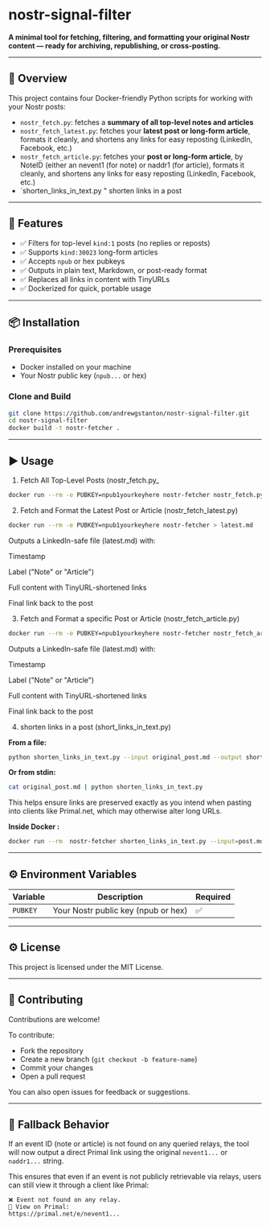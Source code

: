 # nostr-signal-filter

**A minimal tool for fetching, filtering, and formatting your original Nostr content — ready for archiving, republishing, or cross-posting.**

---

## 🚀 Overview

This project contains four Docker-friendly Python scripts for working with your Nostr posts:

- `nostr_fetch.py`: fetches a **summary of all top-level notes and articles**
- `nostr_fetch_latest.py`: fetches your **latest post or long-form article**, formats it cleanly, and shortens any links for easy reposting (LinkedIn, Facebook, etc.)
- `nostr_fetch_article.py`: fetches your **post or long-form article**, by NoteID (either an nevent1 (for note) or naddr1 (for article), formats it cleanly, and shortens any links for easy reposting (LinkedIn, Facebook, etc.)
- `shorten_links_in_text.py " shorten links in a post

---

## 🧰 Features

- ✅ Filters for top-level `kind:1` posts (no replies or reposts)
- ✅ Supports `kind:30023` long-form articles
- ✅ Accepts `npub` or hex pubkeys
- ✅ Outputs in plain text, Markdown, or post-ready format
- ✅ Replaces all links in content with TinyURLs
- ✅ Dockerized for quick, portable usage

---

## 📦 Installation

### Prerequisites

- Docker installed on your machine
- Your Nostr public key (`npub...` or hex)

### Clone and Build

```bash
git clone https://github.com/andrewgstanton/nostr-signal-filter.git
cd nostr-signal-filter
docker build -t nostr-fetcher .
```
---

## ▶️ Usage

1. Fetch All Top-Level Posts (nostr_fetch.py_

```bash
docker run --rm -e PUBKEY=npub1yourkeyhere nostr-fetcher nostr_fetch.py
```

2. Fetch and Format the Latest Post or Article (nostr_fetch_latest.py)

```bash
docker run --rm -e PUBKEY=npub1yourkeyhere nostr-fetcher > latest.md
```
Outputs a LinkedIn-safe file (latest.md) with:

Timestamp

Label ("Note" or "Article")

Full content with TinyURL-shortened links

Final link back to the post

3. Fetch and Format a specific Post or Article (nostr_fetch_article.py)

```bash
docker run --rm -e PUBKEY=npub1yourkeyhere nostr-fetcher nostr_fetch_article.py --id EVENTIDorADDRESSID > latest.md
```
Outputs a LinkedIn-safe file (latest.md) with:

Timestamp

Label ("Note" or "Article")

Full content with TinyURL-shortened links

Final link back to the post

4. shorten links in a post (short_links_in_text.py)
   
**From a file:**
```bash
python shorten_links_in_text.py --input original_post.md --output shortened_post.md
```

**Or from stdin:**
```bash
cat original_post.md | python shorten_links_in_text.py
```

This helps ensure links are preserved exactly as you intend when pasting into clients like Primal.net, which may otherwise alter long URLs.

**Inside Docker :**
```bash
docker run --rm  nostr-fetcher shorten_links_in_text.py --input=post.md
```

---

## ⚙️ Environment Variables

| Variable | Description                            | Required |
|----------|----------------------------------------|----------|
| `PUBKEY` | Your Nostr public key (npub or hex)    | ✅       |


---

## ⚙️ License

This project is licensed under the MIT License.

---

## 🤝 Contributing

Contributions are welcome!

To contribute:
- Fork the repository
- Create a new branch (`git checkout -b feature-name`)
- Commit your changes
- Open a pull request

You can also open issues for feedback or suggestions.


---

## 🔁 Fallback Behavior

If an event ID (note or article) is not found on any queried relays, the tool will now output a direct Primal link using the original `nevent1...` or `naddr1...` string.

This ensures that even if an event is not publicly retrievable via relays, users can still view it through a client like Primal:

```
❌ Event not found on any relay.
🔗 View on Primal:
https://primal.net/e/nevent1...
```




